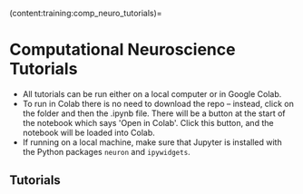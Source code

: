 (content:training:comp_neuro_tutorials)=
# Computational Neuroscience Tutorials

- All tutorials can be run either on a local computer or in Google Colab. 
- To run in Colab there is no need to download the repo – instead, click on the folder and then the .ipynb file. There will be a button at the start of the notebook which says 'Open in Colab'. Click this button, and the notebook will be loaded into Colab. 
- If running on a local machine, make sure that Jupyter is installed with the Python packages `neuron` and `ipywidgets`.

## Tutorials

<!--- ## - <a href="https://github.com/cyneuro/Basics-of-Neurons-and-Networks/tree/main/B1_BasicsSingleNeuron" target="_blank">B1-CreatingSingleCell</a>
- <a href="https://colab.research.google.com/github/cyneuro/Basics-of-Neurons-and-Networks/blob/main/B1_BasicsSingleNeuron/B1_SingleNeuronBio&Model.ipynb" target="_blank">B1-CreatingSingleCell</a>  
     Goes over the components of a neuron (in particular the soma) and asks the students to make the biological model and electrical circuit. It then goes over how the soma is simulated in NEURON and the default values for properties of the section created. It then goes over inserting the passive and active channels and how to voltage/current clamp for a simulation. Lastly, an interactive simulation is given to show exactly how the soma looks with the bilayer, the fact that it is polarized, and that channels are actually inserted into the soma.

- <a href="https://github.com/cyneuro/Basics-of-Neurons-and-Networks/tree/main/B2_NeuronProperties" target="_blank">B2-CableTheory</a>
  
    Goes over how to create a dendrite and what electrotonic distance is and how length constant is a part of it. Then it goes over how it is still transient by showing the voltage change in specific segments through the simulation. It then goes over how to calculate the length constant and why it is important.

- <a href="https://github.com/cyneuro/Basics-of-Neurons-and-Networks/tree/main/B3_MoreProperties" target="_blank">B3-Propagation</a>
  
    Goes over what input resistance, the fact that it is a constant, and how to calculate it and asks some questions. It then goes over what the FI curve is and plots it for the given cell from the currents -1nA to 2nA. Lastly, it goes over what Nodes of Ranvier and Myelin sheaths are and how they contribute to AP propagation down an axon by adding them on to the axon. It also asks how certain factors affect the propagation speed.

- <a href="https://github.com/cyneuro/Basics-of-Neurons-and-Networks/tree/main/S1_PassiveMembrane" target="_blank">S1-PassiveMembrane</a>
  
    A simple notebook going over NEURON basics and contains a Hodgkin–Huxley model with widgets.

- <a href="https://github.com/cyneuro/Basics-of-Neurons-and-Networks/tree/main/S2_ActionPotential" target="_blank">S2-ActionPotenial</a>
  
    An educational notebook going over the fundamentals of how a neuron fires and the voltage gated channels responible for the firing. Contains a NEURON model of a soma with widgets.

- <a href="https://github.com/cyneuro/Basics-of-Neurons-and-Networks/tree/main/S3_Burster" target="_blank">S3-Burster</a>
  
    An educational notebook discussing one way neurons can display a bursting effect. Contains a NEURON model of a soma and axon with widgets.

- <a href="https://github.com/cyneuro/Basics-of-Neurons-and-Networks/tree/main/S4_Synapses" target="_blank">S4-Synapses</a>
  
    An educational notebook with NEURON model about how synapses operate.

- <a href="https://github.com/cyneuro/Basics-of-Neurons-and-Networks/tree/main/S5_CPG" target="_blank">S5-CPG</a>
  
    An educational notebook with a NEURON modle about central pattern generates and how differnt movement patterns in horese may arise.

- <a href="https://github.com/cyneuro/Basics-of-Neurons-and-Networks/tree/main/S6_STM_WTA" target="_blank">S6-STM-WTA Networks</a>
  
    Educational notebooks talking about short term memory(STM) and winner take all(WTA) networks


